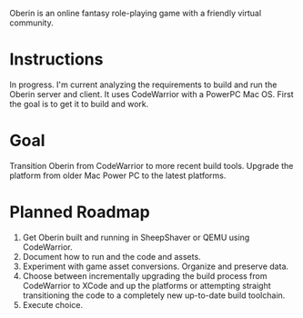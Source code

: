 Oberin is an online fantasy role-playing game with a friendly virtual community.

# Instructions
In progress. I'm current analyzing the requirements to build and run the Oberin server and client. It uses CodeWarrior with a PowerPC Mac OS. First the goal is to get it to build and work.

# Goal
Transition Oberin from CodeWarrior to more recent build tools. Upgrade the platform from older Mac Power PC to the latest platforms.

# Planned Roadmap
1. Get Oberin built and running in SheepShaver or QEMU using CodeWarrior.
2. Document how to run and the code and assets.
3. Experiment with game asset conversions. Organize and preserve data.
4. Choose between incrementally upgrading the build process from CodeWarrior to XCode and up the platforms or attempting straight transitioning the code to a completely new up-to-date build toolchain.
5. Execute choice.